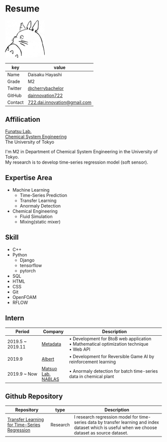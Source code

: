 # Resume
<img width="127" src="./totoro.png">

|key|value|
|---|---|
|Name|Daisaku Hayashi|
|Grade|M2|
|Twitter|[@cherrybachelor](https://twitter.com/cherrybachelor)|
|GitHub|[dainnovation722](https://github.com/dainnovation722)|
|Contact|722.dai.innovation@gmail.com|


## Affilication

[Funatsu Lab.](http://funatsu.t.u-tokyo.ac.jp/en/home/)  
[Chemical System Engineering](http://www.chemsys.t.u-tokyo.ac.jp/?lang=en)  
The University of Tokyo  
 
I'm M2 in Department of Chemical System Engineering in the University of Tokyo.  
My research is to develop time-series regression model (soft sensor).


## Expertise Area
- Machine Learning
  - Time-Series Prediction
  - Transfer Learning
  - Anormaly Detection
- Chemical Engineering 
  - Fluid Simulation 
  - Mixing(static mixer)

## Skill
- C++
- Python 
  - Django
  - tensorflow
  - pytorch
- SQL
- HTML
- CSS
- Git
- OpenFOAM
- RFLOW

## Intern
|Period|Company|Description|
|---|---|---|
|2019.5 ~ 2019.11|[Metadata](https://metadata.co.jp/)|• Development for BtoB web application <br> • Mathematical optimization technique <br> • Web API|
|2019.9 |[Albert](https://www.albert2005.co.jp/)|• Development for Reversible Game AI by reinforcement learning|
|2019.9 ~ Now|[Matsuo Lab.](https://weblab.t.u-tokyo.ac.jp/)<br>[NABLAS](https://nablas.com/)| • Anormaly detection for batch time-series data in chemical plant <br> 

## Github Repository
|Repository|type|Description|
|---|---|---|
|[Transfer Learning for Time-Series Regression](https://github.com/dainnovation722/transfer-learning-LSTM)|Research|I research regression model for time-series data by transfer learning and index dataset which is useful when we choose dataset as source dataset.|
